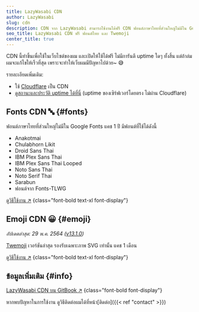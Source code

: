 ```yaml
---
title: LazyWasabi CDN
author: LazyWasabi
slug: cdn
description: CDN จาก LazyWasabi สามารถใช้งานได้ฟรี CDN ฟอนต์ภาษาไทยที่ส่วนใหญ่ไม่มีใน Google Fonts และ CDN Twemoji รูป emoji จากทวิตเตอร์
seo_title: LazyWasabi CDN ฟรี ฟอนต์ไทย และ Twemoji
center_title: true
---
```


CDN นี้ทำขึ้นเพื่อใช้ในเว็บไซต์ของผม และเปิดให้ใช้ได้ฟรี ไม่มีการันตี uptime ใดๆ ทั้งสิ้น แต่ถ้าล่มผมจะแก้ไขให้เร็วที่สุด เพราะจะทำให้เว็บผมมีปัญหาไปด้วย~ 😅

รายละเอียดเพิ่มเติม:

- ใช้ [Cloudflare](https://www.cloudflare.com/) เป็น CDN
- [ดูสถานะและประวัติ uptime ได้ที่นี่](https://stats.uptimerobot.com/oYLA1TXJQx/786121608) (uptime ของเซิร์ฟเวอร์โดยตรง ไม่ผ่าน Cloudflare)

## Fonts CDN 🔤 {#fonts}

ฟอนต์ภาษาไทยที่ส่วนใหญ่ไม่มีใน Google Fonts แคช 1 ปี มีฟอนต์ที่ใช้ได้ดังนี้

- Anakotmai
- Chulabhorn Likit
- Droid Sans Thai
- IBM Plex Sans Thai
- IBM Plex Sans Thai Looped
- Noto Sans Thai
- Noto Serif Thai
- Sarabun
- ฟอนต์จาก Fonts-TLWG

[ดูวิธีใช้งาน ↗](https://lazywasabi.gitbook.io/cdn/fonts/getting-started)
{class="font-bold text-xl font-display"}

## Emoji CDN 😀 {#emoji}

_อัปเดตล่าสุด: 29 พ.ค. 2564 ([v13.1.0](https://github.com/twitter/twemoji/releases/tag/v13.1.0))_

[Twemoji](https://github.com/twitter/twemoji) เวอร์ชันล่าสุด รองรับเฉพาะภาพ SVG เท่านั้น แคช 1 เดือน

[ดูวิธีใช้งาน ↗](https://lazywasabi.gitbook.io/cdn/emoji)
{class="font-bold text-xl font-display"}

## ข้อมูลเพิ่มเติม {#info}

[LazyWasabi CDN บน GitBook ↗](https://lazywasabi.gitbook.io/cdn/)
{class="font-bold font-display"}

หากพบปัญหาในการใช้งาน ดูวิธีติดต่อผมได้ที่หน้า[ติดต่อ]({{< ref "contact" >}})
